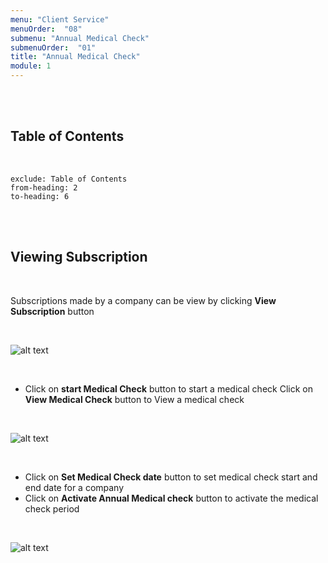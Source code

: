 ```yaml
---
menu: "Client Service"
menuOrder:  "08"
submenu: "Annual Medical Check"
submenuOrder:  "01"
title: "Annual Medical Check"
module: 1
---
```


<br />
<br />

## Table of Contents

<br />

```toc
exclude: Table of Contents
from-heading: 2
to-heading: 6
```

<br />
<br />


## Viewing Subscription

<br />

Subscriptions made by a company can be view by
      clicking **View Subscription** button 

<br />

![alt text](/images/ViewSubscriptionbutton.png "Title")

<br />


* Click on **start Medical Check** button to start a medical check 
 Click on **View Medical Check** button to View a medical check 

<br />

![alt text](/images/startMedicalCheck.png "Title")

<br />

 *  Click on **Set Medical Check date** button to set medical check start and end date for a company
 * Click on **Activate Annual Medical check** button to activate the medical check period


<br />

![alt text](/images/activateAnnualMedicalCheck.png "Title")

<br />

<!-- * A mail has been sent to your mail for account activation

<br />

![alt text](/images/ConfirmMail.png "Title")

<br />

* Click on the **Activate** button to activate account

<br />

![alt text](/images/EmailActivate.png "Title")

<br />

* Enter User First Name and Surname

<br />

 ![alt text](/images/ContentCreatorSignupform.png "Title")

<br />

* Enter new password, retype new password
* Click on Agree to terms and conditions
* Click on <b>SignUp</b> button to direct User to Content Creator Page

 -->


